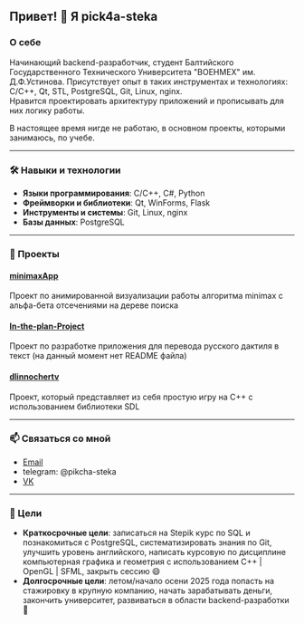 ## Привет! 👋 Я pick4a-steka

### О себе ##
Начинающий backend-разработчик, студент Балтийского Государственного Технического Университета "ВОЕНМЕХ" им. Д.Ф.Устинова. Присутствует опыт в таких инструментах и технологиях: C/С++, Qt, STL, PostgreSQL, Git, Linux, nginx.\
Нравится проектировать архитектуру приложений и прописывать для них логику работы.

В настоящее время нигде не работаю, в основном проекты, которыми занимаюсь, по учебе.

---
### 🛠️ Навыки и технологии

- **Языки программирования**: C/C++, C#, Python
- **Фреймворки и библиотеки**: Qt, WinForms, Flask
- **Инструменты и системы**: Git, Linux, nginx
- **Базы данных**: PostgreSQL

---
### 🌟 Проекты
#### [minimaxApp](https://github.com/pick4a-steka/minimaxApp.git)
Проект по анимированной визуализации работы алгоритма minimax с альфа-бета отсечениями на дереве поиска

#### [In-the-plan-Project](https://github.com/pick4a-steka/In-the-plan-Project)
Проект по разработке приложения для перевода русского дактиля в текст (на данный момент нет README файла)

#### [dlinnochertv](https://github.com/pick4a-steka/dlinnochertv)
Проект, который представляет из себя простую игру на C++ с использованием библиотеки SDL

---
### 📫 Связаться со мной
- [Email](mailto:KMihal@yandex.ru)
- telegram: @pikcha-steka
- [VK](https://vk.com/k.vark1)

---
### 🚀 Цели
- **Краткосрочные цели**: записаться на Stepik курс по SQL и познакомиться с PostgreSQL, систематизировать знания по Git, улучшить уровень английского, написать курсовую по дисциплине компьютерная графика и геометрия с использованием C++ | OpenGL | SFML, закрыть сессию 😄
- **Долгосрочные цели**: летом/начало осени 2025 года попасть на стажировку в крупную компанию, начать зарабатывать деньги, закончить университет, развиваться в области backend-разработки 🔭

<!--
**pick4a-steka/pick4a-steka** is a ✨ _special_ ✨ repository because its `README.md` (this file) appears on your GitHub profile.

Here are some ideas to get you started:

- 🔭 I’m currently working on ...
- 🌱 I’m currently learning ...
- 👯 I’m looking to collaborate on ...
- 🤔 I’m looking for help with ...
- 💬 Ask me about ...
- 📫 How to reach me: ...
- 😄 Pronouns: ...
- ⚡ Fun fact: ...
-->
